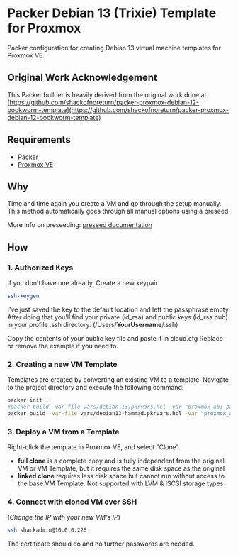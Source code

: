 # Packer Debian 13 (Trixie) Template for Proxmox
Packer configuration for creating Debian 13 virtual machine templates for Proxmox VE.

## Original Work Acknowledgement
This Packer builder is heavily derived from the original work done at [https://github.com/shackofnoreturn/packer-proxmox-debian-12-bookworm-template](https://github.com/shackofnoreturn/packer-proxmox-debian-12-bookworm-template)

## Requirements
- [Packer](https://www.packer.io/downloads)
- [Proxmox VE](https://www.proxmox.com/en/proxmox-ve)

## Why
Time and time again you create a VM and go through the setup manually.
This method automatically goes through all manual options using a preseed.

More info on preseeding: [preseed documentation](https://wiki.debian.org/DebianInstaller/Preseed)

## How
### 1. Authorized Keys
If you don't have one already. Create a new keypair.

```sh
ssh-keygen
```

I've just saved the key to the default location and left the passphrase empty.
After doing that you'll find your private (id_rsa) and public keys (id_rsa.pub) in your profile .ssh directory. (/Users/**YourUsername**/.ssh)

Copy the contents of your public key file and paste it in cloud.cfg
Replace or remove the example if you need to.

### 2. Creating a new VM Template
Templates are created by converting an existing VM to a template.
Navigate to the project directory and execute the following command:

```sh
packer init .
#packer build -var-file vars/debian_13.pkrvars.hcl -var "proxmox_api_password=PASSWORD_HERE" .
packer build -var-file vars/debian13-hammad.pkrvars.hcl -var "proxmox_api_password=PASSWORD_HERE" .
```

### 3. Deploy a VM from a Template
Right-click the template in Proxmox VE, and select "Clone".

- **full clone** is a complete copy and is fully independent from the original VM or VM Template, but it requires the same disk space as the original
- **linked clone** requires less disk space but cannot run without access to the base VM Template. Not supported with LVM & ISCSI storage types


### 4. Connect with cloned VM over SSH
(*Change the IP with your new VM's IP*)

```sh
ssh shackadmin@10.0.0.226
```

The certificate should do and no further passwords are needed.
